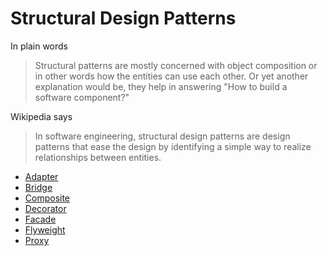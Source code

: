 Structural Design Patterns
==========================
In plain words
> Structural patterns are mostly concerned with object composition or in other words how the entities can use each other. Or yet another explanation would be, they help in answering "How to build a software component?"

Wikipedia says
> In software engineering, structural design patterns are design patterns that ease the design by identifying a simple way to realize relationships between entities.
  
 * [Adapter](Adapter)
 * [Bridge](Bridge)
 * [Composite](Composite)
 * [Decorator](Decorator)
 * [Facade](Facade)
 * [Flyweight](Flyweight)
 * [Proxy](Proxy)